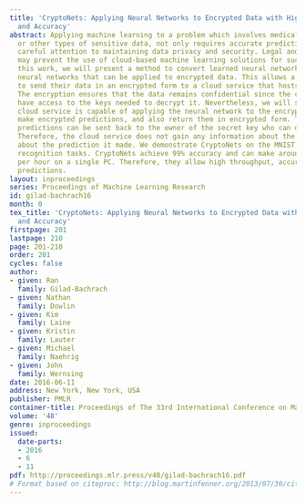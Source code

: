 ```yaml
---
title: 'CryptoNets: Applying Neural Networks to Encrypted Data with High Throughput
  and Accuracy'
abstract: Applying machine learning to a problem which involves medical, financial,
  or other types of sensitive data, not only requires accurate predictions but also
  careful attention to maintaining data privacy and security. Legal and ethical requirements
  may prevent the use of cloud-based machine learning solutions for such tasks. In
  this work, we will present a method to convert learned neural networks to CryptoNets,
  neural networks that can be applied to encrypted data. This allows a data owner
  to send their data in an encrypted form to a cloud service that hosts the network.
  The encryption ensures that the data remains confidential since the cloud does not
  have access to the keys needed to decrypt it. Nevertheless, we will show that the
  cloud service is capable of applying the neural network to the encrypted data to
  make encrypted predictions, and also return them in encrypted form. These encrypted
  predictions can be sent back to the owner of the secret key who can decrypt them.
  Therefore, the cloud service does not gain any information about the raw data nor
  about the prediction it made. We demonstrate CryptoNets on the MNIST optical character
  recognition tasks. CryptoNets achieve 99% accuracy and can make around 59000 predictions
  per hour on a single PC. Therefore, they allow high throughput, accurate, and private
  predictions.
layout: inproceedings
series: Proceedings of Machine Learning Research
id: gilad-bachrach16
month: 0
tex_title: 'CryptoNets: Applying Neural Networks to Encrypted Data with High Throughput
  and Accuracy'
firstpage: 201
lastpage: 210
page: 201-210
order: 201
cycles: false
author:
- given: Ran
  family: Gilad-Bachrach
- given: Nathan
  family: Dowlin
- given: Kim
  family: Laine
- given: Kristin
  family: Lauter
- given: Michael
  family: Naehrig
- given: John
  family: Wernsing
date: 2016-06-11
address: New York, New York, USA
publisher: PMLR
container-title: Proceedings of The 33rd International Conference on Machine Learning
volume: '48'
genre: inproceedings
issued:
  date-parts:
  - 2016
  - 6
  - 11
pdf: http://proceedings.mlr.press/v48/gilad-bachrach16.pdf
# Format based on citeproc: http://blog.martinfenner.org/2013/07/30/citeproc-yaml-for-bibliographies/
---
```

